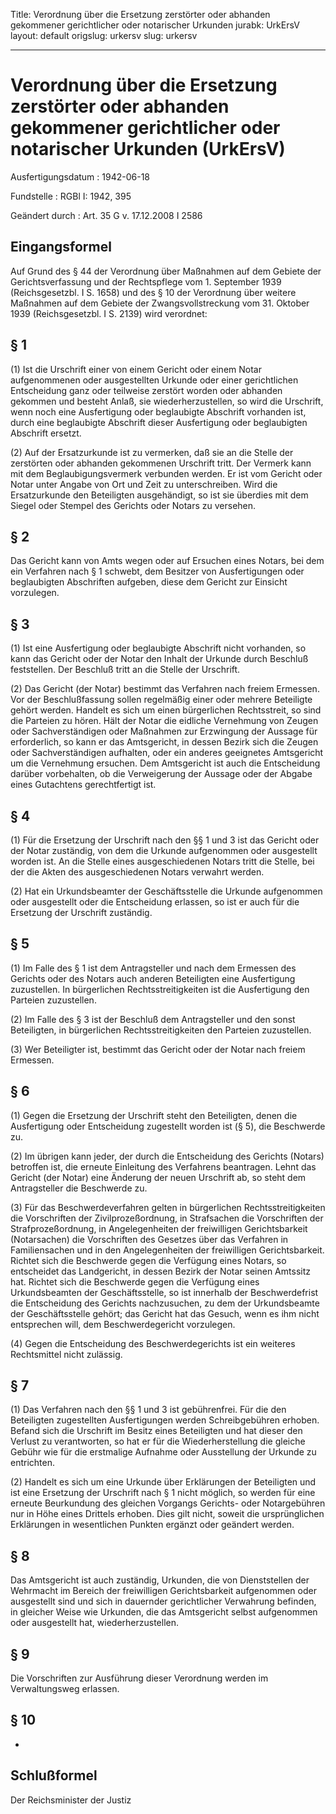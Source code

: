 Title: Verordnung über die Ersetzung zerstörter oder abhanden gekommener gerichtlicher
  oder notarischer Urkunden
jurabk: UrkErsV
layout: default
origslug: urkersv
slug: urkersv

---

# Verordnung über die Ersetzung zerstörter oder abhanden gekommener gerichtlicher oder notarischer Urkunden (UrkErsV)

Ausfertigungsdatum
:   1942-06-18

Fundstelle
:   RGBl I: 1942, 395

Geändert durch
:   Art. 35 G v. 17.12.2008 I 2586



## Eingangsformel

Auf Grund des § 44 der Verordnung über Maßnahmen auf dem Gebiete der
Gerichtsverfassung und der Rechtspflege vom 1. September 1939
(Reichsgesetzbl. I S. 1658) und des § 10 der Verordnung über weitere
Maßnahmen auf dem Gebiete der Zwangsvollstreckung vom 31. Oktober 1939
(Reichsgesetzbl. I S. 2139) wird verordnet:


## § 1

(1) Ist die Urschrift einer von einem Gericht oder einem Notar
aufgenommenen oder ausgestellten Urkunde oder einer gerichtlichen
Entscheidung ganz oder teilweise zerstört worden oder abhanden
gekommen und besteht Anlaß, sie wiederherzustellen, so wird die
Urschrift, wenn noch eine Ausfertigung oder beglaubigte Abschrift
vorhanden ist, durch eine beglaubigte Abschrift dieser Ausfertigung
oder beglaubigten Abschrift ersetzt.

(2) Auf der Ersatzurkunde ist zu vermerken, daß sie an die Stelle der
zerstörten oder abhanden gekommenen Urschrift tritt. Der Vermerk kann
mit dem Beglaubigungsvermerk verbunden werden. Er ist vom Gericht oder
Notar unter Angabe von Ort und Zeit zu unterschreiben. Wird die
Ersatzurkunde den Beteiligten ausgehändigt, so ist sie überdies mit
dem Siegel oder Stempel des Gerichts oder Notars zu versehen.


## § 2

Das Gericht kann von Amts wegen oder auf Ersuchen eines Notars, bei
dem ein Verfahren nach § 1 schwebt, dem Besitzer von Ausfertigungen
oder beglaubigten Abschriften aufgeben, diese dem Gericht zur Einsicht
vorzulegen.


## § 3

(1) Ist eine Ausfertigung oder beglaubigte Abschrift nicht vorhanden,
so kann das Gericht oder der Notar den Inhalt der Urkunde durch
Beschluß feststellen. Der Beschluß tritt an die Stelle der Urschrift.

(2) Das Gericht (der Notar) bestimmt das Verfahren nach freiem
Ermessen. Vor der Beschlußfassung sollen regelmäßig einer oder mehrere
Beteiligte gehört werden. Handelt es sich um einen bürgerlichen
Rechtsstreit, so sind die Parteien zu hören. Hält der Notar die
eidliche Vernehmung von Zeugen oder Sachverständigen oder Maßnahmen
zur Erzwingung der Aussage für erforderlich, so kann er das
Amtsgericht, in dessen Bezirk sich die Zeugen oder Sachverständigen
aufhalten, oder ein anderes geeignetes Amtsgericht um die Vernehmung
ersuchen. Dem Amtsgericht ist auch die Entscheidung darüber
vorbehalten, ob die Verweigerung der Aussage oder der Abgabe eines
Gutachtens gerechtfertigt ist.


## § 4

(1) Für die Ersetzung der Urschrift nach den §§ 1 und 3 ist das
Gericht oder der Notar zuständig, von dem die Urkunde aufgenommen oder
ausgestellt worden ist. An die Stelle eines ausgeschiedenen Notars
tritt die Stelle, bei der die Akten des ausgeschiedenen Notars
verwahrt werden.

(2) Hat ein Urkundsbeamter der Geschäftsstelle die Urkunde aufgenommen
oder ausgestellt oder die Entscheidung erlassen, so ist er auch für
die Ersetzung der Urschrift zuständig.


## § 5

(1) Im Falle des § 1 ist dem Antragsteller und nach dem Ermessen des
Gerichts oder des Notars auch anderen Beteiligten eine Ausfertigung
zuzustellen. In bürgerlichen Rechtsstreitigkeiten ist die Ausfertigung
den Parteien zuzustellen.

(2) Im Falle des § 3 ist der Beschluß dem Antragsteller und den sonst
Beteiligten, in bürgerlichen Rechtsstreitigkeiten den Parteien
zuzustellen.

(3) Wer Beteiligter ist, bestimmt das Gericht oder der Notar nach
freiem Ermessen.


## § 6

(1) Gegen die Ersetzung der Urschrift steht den Beteiligten, denen die
Ausfertigung oder Entscheidung zugestellt worden ist (§ 5), die
Beschwerde zu.

(2) Im übrigen kann jeder, der durch die Entscheidung des Gerichts
(Notars) betroffen ist, die erneute Einleitung des Verfahrens
beantragen. Lehnt das Gericht (der Notar) eine Änderung der neuen
Urschrift ab, so steht dem Antragsteller die Beschwerde zu.

(3) Für das Beschwerdeverfahren gelten in bürgerlichen
Rechtsstreitigkeiten die Vorschriften der Zivilprozeßordnung, in
Strafsachen die Vorschriften der Strafprozeßordnung, in
Angelegenheiten der freiwilligen Gerichtsbarkeit (Notarsachen) die
Vorschriften des Gesetzes über das Verfahren in Familiensachen und in
den Angelegenheiten der freiwilligen Gerichtsbarkeit. Richtet sich die
Beschwerde gegen die Verfügung eines Notars, so entscheidet das
Landgericht, in dessen Bezirk der Notar seinen Amtssitz hat. Richtet
sich die Beschwerde gegen die Verfügung eines Urkundsbeamten der
Geschäftsstelle, so ist innerhalb der Beschwerdefrist die Entscheidung
des Gerichts nachzusuchen, zu dem der Urkundsbeamte der
Geschäftsstelle gehört; das Gericht hat das Gesuch, wenn es ihm nicht
entsprechen will, dem Beschwerdegericht vorzulegen.

(4) Gegen die Entscheidung des Beschwerdegerichts ist ein weiteres
Rechtsmittel nicht zulässig.


## § 7

(1) Das Verfahren nach den §§ 1 und 3 ist gebührenfrei. Für die den
Beteiligten zugestellten Ausfertigungen werden Schreibgebühren
erhoben. Befand sich die Urschrift im Besitz eines Beteiligten und hat
dieser den Verlust zu verantworten, so hat er für die
Wiederherstellung die gleiche Gebühr wie für die erstmalige Aufnahme
oder Ausstellung der Urkunde zu entrichten.

(2) Handelt es sich um eine Urkunde über Erklärungen der Beteiligten
und ist eine Ersetzung der Urschrift nach § 1 nicht möglich, so werden
für eine erneute Beurkundung des gleichen Vorgangs Gerichts- oder
Notargebühren nur in Höhe eines Drittels erhoben. Dies gilt nicht,
soweit die ursprünglichen Erklärungen in wesentlichen Punkten ergänzt
oder geändert werden.


## § 8

Das Amtsgericht ist auch zuständig, Urkunden, die von Dienststellen
der Wehrmacht im Bereich der freiwilligen Gerichtsbarkeit aufgenommen
oder ausgestellt sind und sich in dauernder gerichtlicher Verwahrung
befinden, in gleicher Weise wie Urkunden, die das Amtsgericht selbst
aufgenommen oder ausgestellt hat, wiederherzustellen.


## § 9

Die Vorschriften zur Ausführung dieser Verordnung werden im
Verwaltungsweg erlassen.


## § 10

-


## Schlußformel

Der Reichsminister der Justiz

